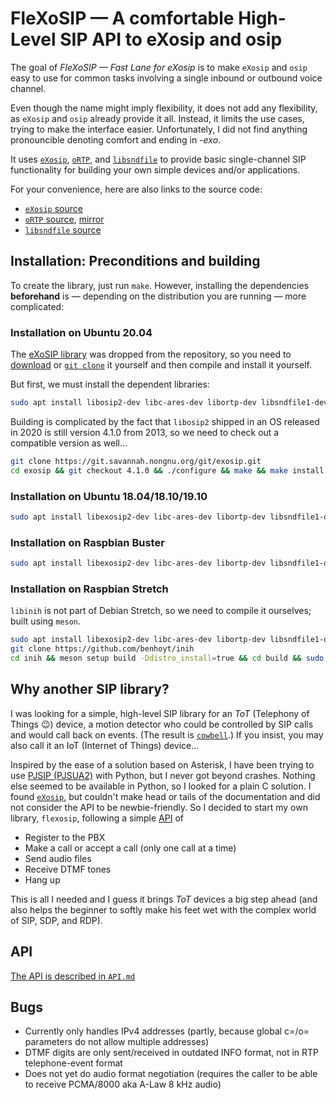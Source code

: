 # FleXoSIP — A comfortable High-Level SIP API to eXosip and osip

The goal of *FleXoSIP — Fast Lane for eXosip* is to make `eXosip` and 
`osip` easy to use for common tasks involving a single inbound or 
outbound voice channel.

Even though the name might imply flexibility, it does not add any
flexibility, as `eXosip` and `osip` already provide it all.
Instead, it limits the use cases, trying to make the interface
easier. Unfortunately, I did not find anything pronouncible
denoting comfort and ending in *-exo*.

It uses [`eXosip`](https://www.antisip.com/doc/exosip2),
[`oRTP`](https://www.linphone.org/docs/ortp/), and
[`libsndfile`](http://www.mega-nerd.com/libsndfile/) to provide
basic single-channel SIP functionality for building your own simple
devices and/or applications.

For your convenience, here are also links to the source code:
* [`eXosip` source](https://savannah.nongnu.org/git/?group=exosip)
* [`oRTP` source](https://gitlab.linphone.org/BC/public/ortp),
  [mirror](https://github.com/BelledonneCommunications/ortp)
* [`libsndfile` source](https://github.com/erikd/libsndfile/)

## Installation: Preconditions and building

To create the library, just run `make`. However, installing the dependencies
**beforehand** is — depending on the distribution you are running — more
complicated:

### Installation on Ubuntu 20.04

The [eXoSIP library](https://savannah.nongnu.org/projects/exosip/) was dropped
from the repository, so you need to
[download](https://download.savannah.nongnu.org/releases/exosip/) or
[`git clone`](https://savannah.nongnu.org/git/?group=exosip) it yourself and
then compile and install it yourself.

But first, we must install the dependent libraries:
```sh
sudo apt install libosip2-dev libc-ares-dev libortp-dev libsndfile1-dev libinih-dev automake
```

Building is complicated by the fact that `libosip2` shipped in an OS released
in 2020 is still version 4.1.0 from 2013, so we need to check out a compatible
version as well…
```sh
git clone https://git.savannah.nongnu.org/git/exosip.git
cd exosip && git checkout 4.1.0 && ./configure && make && make install
```

### Installation on Ubuntu 18.04/18.10/19.10

```sh
sudo apt install libexosip2-dev libc-ares-dev libortp-dev libsndfile1-dev libinih-dev
```

### Installation on Raspbian Buster

```sh
sudo apt install libexosip2-dev libc-ares-dev libortp-dev libsndfile1-dev libinih-dev
```

### Installation on Raspbian Stretch

`libinih` is not part of Debian Stretch, so we need to compile it ourselves; built using `meson`.

```sh
sudo apt install libexosip2-dev libc-ares-dev libortp-dev libsndfile1-dev meson
git clone https://github.com/benhoyt/inih
cd inih && meson setup build -Ddistro_install=true && cd build && sudo ninja install
```

## Why another SIP library?

I was looking for a simple, high-level SIP library for an *ToT* 
(Telephony of Things 😉) device, a motion detector who could be 
controlled by SIP calls and would call back on events. (The result is 
[`cowbell`](https://github.com/MarcelWaldvogel/cowbell).) If you 
insist, you may also call it an IoT (Internet of Things) device…

Inspired by the ease of a solution based on Asterisk, I have been 
trying to use [PJSIP (PJSUA2)](https://www.pjsip.org/) with Python, but 
I never got beyond crashes. Nothing else seemed to be available in 
Python, so I looked for a plain C solution. I found 
[`eXosip`](https://www.antisip.com/eXosip2-toolkit), but couldn't make 
head or tails of the documentation and did not consider the API to be 
newbie-friendly. So I decided to start my own library, `flexosip`, 
following a simple [API](./API.md) of

- Register to the PBX
- Make a call or accept a call (only one call at a time)
- Send audio files
- Receive DTMF tones
- Hang up

This is all I needed and I guess it brings *ToT* devices a big step 
ahead (and also helps the beginner to softly make his feet wet with the 
complex world of SIP, SDP, and RDP).

## API

[The API is described in `API.md`](./API.md)

## Bugs

- Currently only handles IPv4 addresses (partly, because global c=/o= parameters do not allow multiple addresses)
- DTMF digits are only sent/received in outdated INFO format, not in RTP telephone-event format
- Does not yet do audio format negotiation (requires the caller to be able to receive PCMA/8000 aka A-Law 8 kHz audio)
